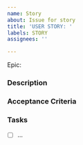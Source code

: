 ```yaml
---
name: Story
about: Issue for story
title: 'USER STORY: '
labels: STORY
assignees: ''

---
```


Epic:

### Description

### Acceptance Criteria

### Tasks
- [ ] ...
